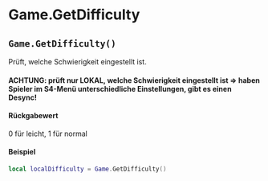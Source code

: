 # Game.GetDifficulty

## `Game.GetDifficulty()`

Prüft, welche Schwierigkeit eingestellt ist.

#### ACHTUNG: prüft nur LOKAL, welche Schwierigkeit eingestellt ist ⇒ haben Spieler im S4-Menü unterschiedliche Einstellungen, gibt es einen Desync!

#### Rückgabewert

0 für leicht, 1 für normal

#### Beispiel

```lua
local localDifficulty = Game.GetDifficulty()
```
